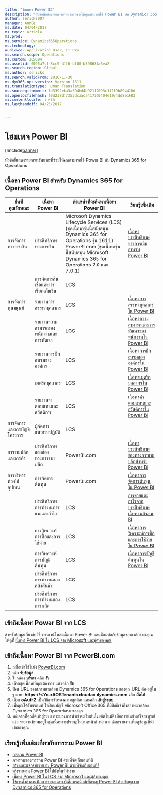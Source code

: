 ```yaml
---
title: "โฮมเพจ Power BI"
description: "หัวข้อนี้แสดงรายการทรัพยากรที่ช่วยให้คุณสามารถใช้ Power BI กับ Dynamics 365 for Operations"
author: sericks007
manager: AnnBe
ms.date: 04/04/2017
ms.topic: article
ms.prod: 
ms.service: Dynamics365Operations
ms.technology: 
audience: Application User, IT Pro
ms.search.scope: Operations
ms.custom: 265694
ms.assetid: 0095a7cf-8cc9-41f6-bf00-b59868fa6ea2
ms.search.region: Global
ms.author: sericks
ms.search.validFrom: 2016-11-30
ms.dyn365.ops.version: Version 1611
ms.translationtype: Human Translation
ms.sourcegitcommit: fd3392eba3a394bd4b92112093c1f1f9b894426d
ms.openlocfilehash: f0d238df7353dcaaca417360404e1954dd8e1683
ms.contentlocale: th-th
ms.lasthandoff: 04/25/2017


---
```


# <a name="power-bi-home-page"></a>โฮมเพจ Power BI

[!include[banner](../includes/banner.md)]


หัวข้อนี้แสดงรายการทรัพยากรที่ช่วยให้คุณสามารถใช้ Power BI กับ Dynamics 365 for Operations

<a name="power-bi-content-for-dynamics-365-for-operations"></a>เนื้อหา Power BI สำหรับ Dynamics 365 for Operations
------------------------------------------------

| **พื้นที่คุณลักษณะ**                  | **เนื้อหา Power BI**                          | **ตำแหน่งที่จะค้นหาเนื้อหา Power BI**                                                                                                                                                                                         | **เรียนรู้เพิ่มเติม**                                                                                                                                                               |
|-----------------------------------|-----------------------------------------------|--------------------------------------------------------------------------------------------------------------------------------------------------------------------------------------------------------------------------------|------------------------------------------------------------------------------------------------------------------------------------------------------------------------------|
| การจัดการทางการเงิน              | ประสิทธิภาพทางการเงิน                         | Microsoft Dynamics Lifecycle Services (LCS) (ชุดเนื้อหารุ่นนี้สนับสนุน Dynamics 365 for Operations รุ่น 1611) PowerBI.com (ชุดเนื้อหารุ่นนี้สนับสนุน Microsoft Dynamics 365 for Operations 7.0 และ 7.0.1) | [เนื้อหาประสิทธิภาพทางการเงินสำหรับ Power BI](financial-performance-power-bi-content-pack.md)                                               |
|                                   | การจัดการสินเชื่อและการเรียกเก็บเงิน             | LCS                                                                                                                                                                                                                            |                                                                                                                                                                              |
| การจัดการทุนมนุษย์          | รายงานการสรรหาบุคลากร                            | LCS                                                                                                                                                                                                                            | [เนื้อหาการสรรหาบุคลากรใน Power BI](recruiting-analysis-power-bi-content-pack.md)                                                       |
|                                   | รายงานความสามารถของพนักงานและการพัฒนา | LCS                                                                                                                                                                                                                            | [เนื้อหาความสามารถและการพัฒนาของพนักงานใน Power BI](employee-competencies-and-development-analysis-power-bi-content-pack.md) |
|                                   | รายงานการฝึกอบรมขององค์กร               | LCS                                                                                                                                                                                                                            | [เนื้อหาการฝึกอบรมขององค์กรใน Power BI](organizational-training-analysis-power-bi-content-pack.md)                             |
|                                   | เมตริกบุคลากร                             | LCS                                                                                                                                                                                                                            | [เนื้อหาเมตริกบุคลากรใน Power BI](workforce-analysis-power-bi-content-pack.md)                                                 |
|                                   | รายงานค่าตอบแทนและสวัสดิการ             | LCS                                                                                                                                                                                                                            | [เนื้อหาค่าตอบแทนและสวัสดิการใน Power BI](compensation-and-benefits-analysis-power-bi-content-pack.md)                         |
| การจัดการและการบัญชีโครงการ | ผู้จัดการแนวทางปฏิบัติ                              | LCS                                                                                                                                                                                                                            |                                                                                                                                                                              |
| การขายปลีกและการค้า               | ประสิทธิภาพของช่องทางการขายปลีก                    | PowerBI.com                                                                                                                                                                                                                    | [เนื้อหาประสิทธิภาพช่องทางการขายปลีกสำหรับ Power BI](retail-channel-performance-dashboard-power-bi-data.md)                 |
| การบริหารห่วงโซ่อุปทาน           | การจัดการต้นทุน                               | PowerBI.com                                                                                                                                                                                                                    |  [เนื้อหาการจัดการต้นทุนใน Power BI](cost-management-content-pack.md)                                                          |
|                                   | ประสิทธิภาพการทำงานการขายและกำไร           | LCS                                                                                                                                                                                                                            | [การขายและกำไรจากประสิทธิภาพเนื้อหาพลังงาน BI](sales-profitability-performance-content-pack.md)          |
|                                   | การวิเคราะห์การซื้อและการใช้จ่าย                       | LCS                                                                                                                                                                                                                            | [เนื้อหาการวิเคราะห์การซื้อและการใช้จ่ายใน Power BI](purchase-content-pack-for-power-bi.md)                                                 |
|                                   | การวิเคราะห์การบัญชีต้นทุน                      | LCS                                                                                                                                                                                                                            | [เนื้อหาการบัญชีต้นทุนใน Power BI](cost-accounting-analysis-content-pack.md)                                         |
|                                   | ประสิทธิภาพการทำงานของคลังสินค้า                         | LCS                                                                                                                                                                                                                            |                                                                                                                                                                              |
|                                   | ประสิทธิภาพการทำงานของการผลิต                        | LCS                                                                                                                                                                                                                            |                                                                                                                                                                              |

## <a name="access-power-bi-content-from-lcs"></a>เข้าถึงเนื้อหา Power BI จาก LCS
สำหรับข้อมูลเกี่ยวกับวิธีการดาวน์โหลดเนื้อหา Power BI และเชื่อมต่อกับข้อมูลขององค์กรของคุณ ให้ดูที่ [เนื้อหา Power BI ใน LCS จาก Microsoft และคู่ค้าของคุณ](power-bi-content-microsoft-partners.md)

## <a name="access-power-bi-content-from-powerbicom"></a>เข้าถึงเนื้อหา Power BI จาก PowerBI.com
1.  ลงชื่อเข้าใช้ไปยัง [PowerBI.com](https://www.powerbi.com/)
2.  คลิก **รับข้อมูล**
3.  ในกล่อง **บริการ** คลิก **รับ**
4.  เลือกชุดเนื้อหาที่คุณต้องการ แล้วคลิก **รับ**
5.  ป้อน URL ของสภาพแวดล้อม Dynamics 365 for Operations ของคุณ URL ต้องอยู่ในรูปแบบ **https://&lt;YourAOSTenant&gt;cloudax.dynamics.com** คลิก **ถัดไป**
6.  เลือก **oAuth2** เป็นวิธีการรับรองความถูกต้อง และคลิก **เข้าสู่ระบบ**
7.  เมื่อคุณได้รับพร้อมท์ ให้ป้อนบัญชี Microsoft Office 365 ที่มีสิทธิ์เข้าถึงสภาพแวดล้อม Dynamics 365 for Operations ของคุณ
8.  หลังจากที่คุณได้เข้าสู่ระบบ กระบวนการนำเข้าจะเริ่มต้นโดยอัตโนมัติ เมื่อการนำเข้าเสร็จสมบูรณ์แล้ว รายงานที่รวมอยู่ในชุดเนื้อหาจะปรากฏในบานหน้าต่างนำทาง เลือกรายงานเพื่อดูข้อมูลที่นำเข้าของคุณ

## <a name="learn-more-about-the-power-bi-integration"></a>เรียนรู้เพิ่มเติมเกี่ยวกับการรวม Power BI
-   [การรวม Power BI](power-bi-integration.md)
-   [ภาพรวมของการรวม Power BI ด้วยที่จัดเก็บเอนทิตี](power-bi-integration-entity-store.md)
-   [สร้างและแจกจ่ายรายงาน Power BI ด้วยที่จัดเก็บเอนทิตี](author-distribute-power-bi-reports.md)
-   [ตรึงรายงาน Power BI ไปยังพื้นที่ทำงาน](pin-power-bi-reports.md)
-   [เนื้อหา Power BI ใน LCS จาก Microsoft และคู่ค้าของคุณ](power-bi-content-microsoft-partners.md)
-   [ใช้การตั้งค่าคอนฟิกการรายงานทางอิเล็กทรอนิกส์เพื่อระบุ Power BI ด้วยข้อมูลจาก Dynamics 365 for Operations](general-electronic-reporting-report-configuration-get-data-powerbi.md)







